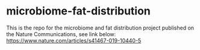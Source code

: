 # microbiome-fat-distribution
This is the repo for the microbiome and fat distribution project published on the Nature Communications, see link below: https://www.nature.com/articles/s41467-019-10440-5
